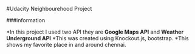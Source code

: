 #Udacity Neighbourehood Project

###information

*In this project I used two API they are **Google Maps API** and **Weather Underground API**
*This was created using Knockout.js, bootstrap.
*This shows my favorite place in and around chennai.